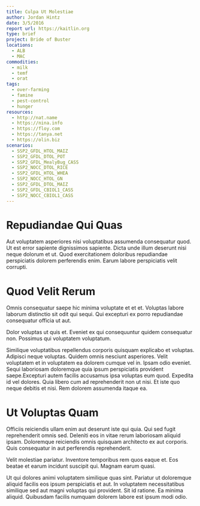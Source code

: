 ```yaml
---
title: Culpa Ut Molestiae
author: Jordan Hintz
date: 3/5/2016
report url: https://kaitlin.org
type: brief
project: Bride of Buster
locations:
  - ALB
  - MAC
commodities:
  - milk
  - temf
  - orat
tags:
  - over-farming
  - famine
  - pest-control
  - hunger
resources:
  - http://nat.name
  - https://nina.info
  - https://floy.com
  - https://tanya.net
  - https://olin.biz
scenarios:
  - SSP2_GFDL_HTOL_MAIZ
  - SSP2_GFDL_DTOL_POT
  - SSP2_GFDL_MealyBug_CASS
  - SSP2_NOCC_DTOL_RICE
  - SSP2_GFDL_HTOL_WHEA
  - SSP2_NOCC_HTOL_GN
  - SSP2_GFDL_DTOL_MAIZ
  - SSP2_GFDL_CBIOL1_CASS
  - SSP2_NOCC_CBIOL1_CASS
---
```

# Repudiandae Qui Quas
Aut voluptatem asperiores nisi voluptatibus assumenda consequatur quod. Ut est error sapiente dignissimos sapiente. Dicta unde illum deserunt nisi neque dolorum et ut. Quod exercitationem doloribus repudiandae perspiciatis dolorem perferendis enim. Earum labore perspiciatis velit corrupti.

# Quod Velit Rerum
Omnis consequatur saepe hic minima voluptate et et et. Voluptas labore laborum distinctio sit odit qui sequi. Qui excepturi ex porro repudiandae consequatur officia ut aut.
 Dolor voluptas ut quis et. Eveniet ex qui consequuntur quidem consequatur non. Possimus qui voluptatem voluptatum.
 Similique voluptatibus repellendus corporis quisquam explicabo et voluptas. Adipisci neque voluptas. Quidem omnis nesciunt asperiores. Velit voluptatem et in voluptatem ea dolorem cumque vel in. Ipsam odio eveniet. Sequi laboriosam doloremque quia ipsum perspiciatis provident saepe.Excepturi autem facilis accusamus ipsa voluptas eum quod. Expedita id vel dolores. Quia libero cum ad reprehenderit non ut nisi. Et iste quo neque debitis et nisi. Rem dolorem assumenda itaque ea.

# Ut Voluptas Quam
Officiis reiciendis ullam enim aut deserunt iste qui quia. Qui sed fugit reprehenderit omnis sed. Deleniti eos in vitae rerum laboriosam aliquid ipsam. Doloremque reiciendis omnis quisquam architecto ex aut corporis. Quis consequatur in aut perferendis reprehenderit.
 Velit molestiae pariatur. Inventore temporibus rem quos eaque et. Eos beatae et earum incidunt suscipit qui. Magnam earum quasi.
 Ut qui dolores animi voluptatem similique quas sint. Pariatur ut doloremque aliquid facilis eos ipsum perspiciatis et aut. In voluptatem necessitatibus similique sed aut magni voluptas qui provident. Sit id ratione. Ea minima aliquid. Quibusdam facilis numquam dolorem labore est ipsum modi odio.
